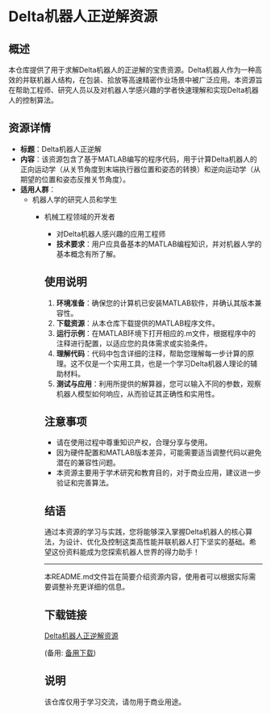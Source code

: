 # Delta机器人正逆解资源

## 概述

本仓库提供了用于求解Delta机器人的正逆解的宝贵资源。Delta机器人作为一种高效的并联机器人结构，在包装、拾放等高速精密作业场景中被广泛应用。本资源旨在帮助工程师、研究人员以及对机器人学感兴趣的学者快速理解和实现Delta机器人的控制算法。

## 资源详情

- **标题**：Delta机器人正逆解
- **内容**：该资源包含了基于MATLAB编写的程序代码，用于计算Delta机器人的正向运动学（从关节角度到末端执行器位置和姿态的转换）和逆向运动学（从期望的位置和姿态反推关节角度）。
- **适用人群**：
  - 机器人学的研究人员和学生
    - 机械工程领域的开发者
      - 对Delta机器人感兴趣的应用工程师
      - **技术要求**：用户应具备基本的MATLAB编程知识，并对机器人学的基本概念有所了解。

      ## 使用说明

      1. **环境准备**：确保您的计算机已安装MATLAB软件，并确认其版本兼容性。
      2. **下载资源**：从本仓库下载提供的MATLAB程序文件。
      3. **运行示例**：在MATLAB环境下打开相应的.m文件，根据程序中的注释进行配置，以适应您的具体需求或实验条件。
      4. **理解代码**：代码中包含详细的注释，帮助您理解每一步计算的原理。这不仅是一个实用工具，也是一个学习Delta机器人理论的辅助材料。
      5. **测试与应用**：利用所提供的解算器，您可以输入不同的参数，观察机器人模型如何响应，从而验证其正确性和实用性。

      ## 注意事项

      - 请在使用过程中尊重知识产权，合理分享与使用。
      - 因为硬件配置和MATLAB版本差异，可能需要适当调整代码以避免潜在的兼容性问题。
      - 本资源主要用于学术研究和教育目的，对于商业应用，建议进一步验证和完善算法。

      ## 结语

      通过本资源的学习与实践，您将能够深入掌握Delta机器人的核心算法，为设计、优化及控制这类高性能并联机器人打下坚实的基础。希望这份资料能成为您探索机器人世界的得力助手！

      ---

      本README.md文件旨在简要介绍资源内容，使用者可以根据实际需要调整补充更详细的信息。

      ## 下载链接
      [Delta机器人正逆解资源](https://pan.quark.cn/s/81420d193918) 

      (备用: [备用下载](https://pan.baidu.com/s/1jqkluPyvABwOMFKvdiE4EQ?pwd=1234))

      ## 说明

      该仓库仅用于学习交流，请勿用于商业用途。
